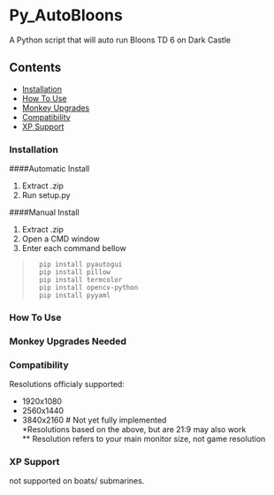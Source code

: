 # Py_AutoBloons
A Python script that will auto run Bloons TD 6 on Dark Castle

## Contents
* [Installation](#Installation)
* [How To Use](#How_To_Use)
* [Monkey Upgrades](Monkey_Upgrades_Needed)
* [Compatibility](#Compatibility)
* [XP Support](#XP_Support)

### Installation
####Automatic Install   
 1. Extract .zip
 2. Run setup.py

####Manual Install  
 1. Extract .zip
 2. Open a CMD window
 3. Enter each command bellow
>       pip install pyautogui
>       pip install pillow
>       pip install termcolor
>       pip install opencv-python
>       pip install pyyaml
   
### How To Use

### Monkey Upgrades Needed

### Compatibility
Resolutions officialy supported:  
* 1920x1080  
* 2560x1440  
* 3840x2160 # Not yet fully implemented  
*Resolutions based on the above, but are 21:9 may also work  
** Resolution refers to your main monitor size, not game resolution  


### XP Support
not supported on boats/ submarines.


